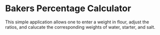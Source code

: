 # Bakers Percentage Calculator

This simple application allows one to enter a weight in flour, adjust the ratios, and calucate the corresponding weights
of water, starter, and salt.
